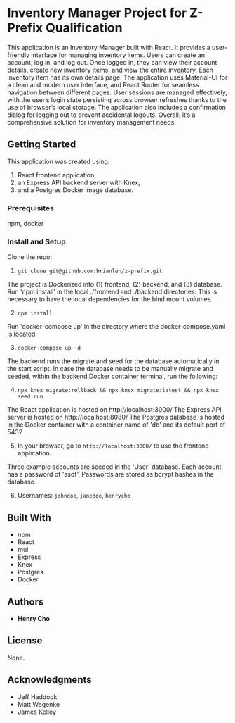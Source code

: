# Inventory Manager Project for Z-Prefix Qualification

This application is an Inventory Manager built with React. It provides a user-friendly interface for managing inventory items. Users can create an account, log in, and log out. Once logged in, they can view their account details, create new inventory items, and view the entire inventory. Each inventory item has its own details page. The application uses Material-UI for a clean and modern user interface, and React Router for seamless navigation between different pages. User sessions are managed effectively, with the user’s login state persisting across browser refreshes thanks to the use of browser’s local storage. The application also includes a confirmation dialog for logging out to prevent accidental logouts. Overall, it’s a comprehensive solution for inventory management needs.

## Getting Started

This application was created using:

1. React frontend application, 
2. an Express API backend server with Knex,  
3. and a Postgres Docker image database.

### Prerequisites

npm, docker


### Install and Setup

Clone the repo:

1. `git clone git@github.com:brianlen/z-prefix.git`

The project is Dockerized into (1) frontend, (2) backend, and (3) database. Run 'npm install' in the local ./frontend and ./backend directories. This is necessary to have the local dependencies for the bind mount volumes.

2.  `npm install`

Run 'docker-compose up' in the directory where the docker-compose.yaml is located:

3. `docker-compose up -d`

The backend runs the migrate and seed for the database automatically in the start script. In case the database needs to be manually migrate and seeded, within the backend Docker container terminal, run the following:

4. `npx knex migrate:rollback && npx knex migrate:latest && npx knex seed:run`

The React application is hosted on http://localhost:3000/
The Express API server is hosted on http://localhost:8080/
The Postgres database is hosted in the Docker container with a container name of 'db' and its default port of 5432

5. In your browser, go to `http://localhost:3000/` to use the frontend application.

Three example accounts are seeded in the 'User' database. Each account has a password of 'asdf'. Passwords are stored as bcrypt hashes in the database.

6. Usernames: `johndoe`, `janedoe`, `henrycho`

## Built With

* npm
* React
* mui
* Express
* Knex
* Postgres
* Docker

## Authors

* **Henry Cho**

## License

None.

## Acknowledgments

* Jeff Haddock
* Matt Wegenke
* James Kelley
